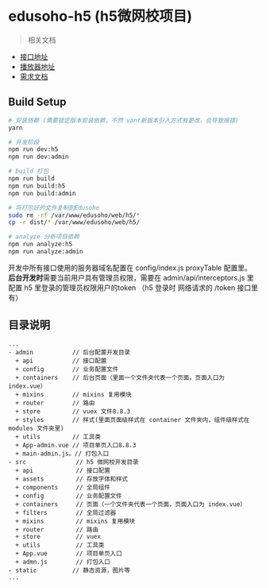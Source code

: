 # edusoho-h5 (h5微网校项目)

> 相关文档

- [接口地址](http://kb.codeages.net/edusoho/api/api-h5.html)
- [播放器地址](http://docs.qiqiuyun.com/)
- [需求文档](https://pro.modao.cc/app/43be7ceee9ba1239e1366453d273907de9ac2043#screen=sFAABE922B31526366021396)

## Build Setup

``` bash
# 安装依赖 (需要锁定版本安装依赖，不然 vant新版本引入方式有更改，会导致报错)
yarn

# 开发阶段
npm run dev:h5
npm run dev:admin

# build 打包
npm run build
npm run build:h5
npm run build:admin

# 将打包好的文件复制到Edusoho
sudo rm -rf /var/www/edusoho/web/h5/*
cp -r dist/* /var/www/edusoho/web/h5/

# analyze 分析项目依赖
npm run analyze:h5
npm run analyze:admin
```

开发中所有接口使用的服务器域名配置在 config/index.js proxyTable 配置里。
**后台开发时**需要当前用户具有管理员权限，需要在 admin/api/interceptors.js 里配置 h5 里登录的管理员权限用户的token （h5 登录时 网络请求的 /token 接口里有）

##  目录说明

```
...
- admin           // 后台配置开发目录
  + api           // 接口配置
  + config        // 业务配置文件
  + containers    // 后台页面（里面一个文件夹代表一个页面，页面入口为 index.vue）
  + mixins        // mixins 复用模块
  + router        // 路由
  + store         // vuex 文件8.8.3
  + styles        // 样式(里面页面级样式在 container 文件夹内，组件级样式在 modules 文件夹里)
  + utils         // 工具类
  + App-admin.vue // 项目单页入口8.8.3
  + main-admin.js。// 打包入口
- src              // h5 微网校开发目录
  + api            // 接口配置
  + assets         // 存放字体和样式
  + components     // 全局组件
  + config         // 业务配置文件
  + containers     // 页面（一个文件夹代表一个页面，页面入口为 index.vue）
  + filters        // 全局过滤器
  + mixins         // mixins 复用模块
  + router         // 路由
  + store          // vuex
  + utils          // 工具类
  + App.vue        // 项目单页入口
  + admn.js        // 打包入口
- static          // 静态资源，图片等
...
```


